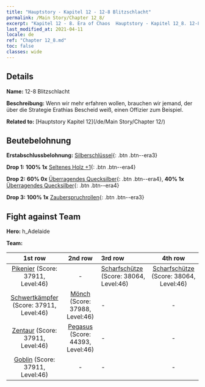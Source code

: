 ```yaml
---
title: "Hauptstory - Kapitel 12 - 12-8 Blitzschlacht"
permalink: /Main Story/Chapter 12_8/
excerpt: "Kapitel 12 - 8. Era of Chaos  Hauptstory - Kapitel 12_8. 12-8 Blitzschlacht"
last_modified_at: 2021-04-11
locale: de
ref: "Chapter 12_8.md"
toc: false
classes: wide
---
```


## Details

 **Name:** 12-8 Blitzschlacht

 **Beschreibung:** Wenn wir mehr erfahren wollen, brauchen wir jemand, der über die Strategie Erathias Bescheid weiß, einen Offizier zum Beispiel.

 **Related to:** [Hauptstory Kapitel 12](/de/Main Story/Chapter 12/)

## Beutebelohnung

 **Erstabschlussbelohnung:** [Silberschlüssel](/de/Items/con_693/){: .btn .btn--era3}

 **Drop 1:** **100% 1x** [Seltenes Holz +1](/de/Items/mat_41/){: .btn .btn--era4}

 **Drop 2:** **60% 0x** [Überragendes Quecksilber](/de/Items/mat_35/){: .btn .btn--era4}, **40% 1x** [Überragendes Quecksilber](/de/Items/mat_35/){: .btn .btn--era4}

 **Drop 3:** **100% 1x** [Zauberspruchrollen](/de/Items/con_694/){: .btn .btn--era3}


## Fight against Team
 **Hero:** h_Adelaide

 **Team:**


  | 1st row | 2nd row | 3rd row | 4th row |
  |:----:|:----:|:----|:----:|
  | [Pikenier](/de/units/Pikeman/) (Score: 37911, Level:46)  | - | [Scharfschütze](/de/units/Marksman/) (Score: 38064, Level:46)  | [Scharfschütze](/de/units/Marksman/) (Score: 38064, Level:46)  |
  | [Schwertkämpfer](/de/units/Swordsman/) (Score: 37911, Level:46)  | [Mönch](/de/units/Monk/) (Score: 37988, Level:46)  | - | - |
  | [Zentaur](/de/units/Centaur/) (Score: 37911, Level:46)  | [Pegasus](/de/units/Pegasus/) (Score: 44393, Level:46)  | - | - |
  | [Goblin](/de/units/Goblin/) (Score: 37911, Level:46)  | - | - | - |


